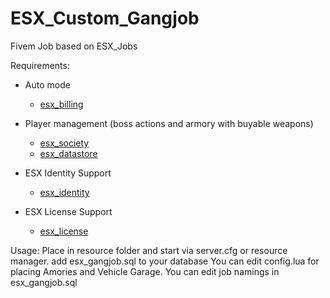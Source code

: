 # ESX_Custom_Gangjob
Fivem Job based on ESX_Jobs

Requirements:
* Auto mode
  * [esx_billing](https://github.com/FXServer-ESX/fxserver-esx_billing)

* Player management (boss actions and armory with buyable weapons)
  * [esx_society](https://github.com/FXServer-ESX/fxserver-esx_society)
  * [esx_datastore](https://github.com/FXServer-ESX/fxserver-esx_datastore)

* ESX Identity Support
  * [esx_identity](https://github.com/ESX-Org/esx_identity)

* ESX License Support
  * [esx_license](https://github.com/ESX-Org/esx_license)
  
Usage: Place in resource folder and start via server.cfg or resource manager.
add esx_gangjob.sql to your database
You can edit config.lua for placing Amories and Vehicle Garage.
You can edit job namings in esx_gangjob.sql
